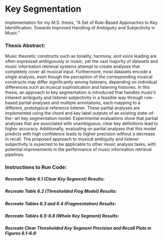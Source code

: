 # Key Segmentation

Implementation for my M.S. thesis, "A Set of Rule-Based Approaches to Key Identification: Towards Improved Handling of Ambiguity and Subjectivity in Music."

### Thesis Abstract:
Music theoretic constructs such as tonality, harmony, and voice leading are often expressed ambiguously in music, yet the vast majority of datasets and music information retrieval systems attempt to create analyses that completely cover all musical input. Furthermore, most datasets encode a single analysis, even though the perception of the corresponding musical constructs may differ significantly among listeners, depending on individual differences such as musical sophistication and listening histories. In this thesis, an approach to key segmentation is introduced that handles music’s inherent ambiguity and listener subjectivity in a feasible way through rule-based partial analyses and multiple annotations, each mapping to a different, prototypical reference listener. These partial analyses are implemented using the chord and key label outputs of an existing state-of-the- art key segmentation model. Experimental evaluations show that partial analyses that are associated with unambiguous, clear key definitions lead to higher accuracy. Additionally, evaluating on partial analyses that this model predicts with high confidence leads to higher precision without a decrease in recall. The proposed approach to musical ambiguity and listener subjectivity is expected to be applicable to other music analysis tasks, with potential improvements in the performance of music information retrieval pipelines.

### Instructions to Run Code:
##### Recreate Table 6.1 (Clear Key Segment) Results:

##### Recreate Table 6.2 (Thresholded Frog Model) Results:

##### Recreate Tables 6.3 and 6.4 (Fragmentation) Results:

##### Recreate Tables 6.5-6.8 (Whole Key Segment) Results:

##### Recreate Clear Thresholded Key Segment Precision and Recall Plots in Figures 6.1-6.6:
